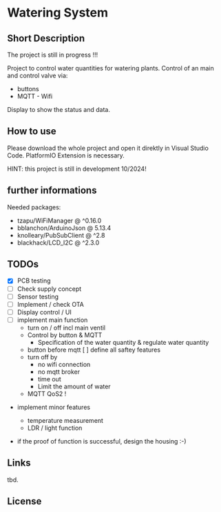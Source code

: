 # Watering System
## Short Description
The project is still in progress !!!

Project to control water quantities for watering plants. 
Control of an main and control valve via: 
* buttons
* MQTT - Wifi

Display to show the status and data.

## How to use
Please download the whole project and open it direktly in Visual Studio Code. 
PlatformIO Extension is necessary.

HINT: this project is still in development 10/2024!

## further informations
Needed packages:
  - tzapu/WiFiManager @ ^0.16.0
  - bblanchon/ArduinoJson @ 5.13.4
  - knolleary/PubSubClient @ ^2.8
  - blackhack/LCD_I2C @ ^2.3.0

## TODOs

- [x] PCB testing
- [ ] Check supply concept
- [ ] Sensor testing
- [ ] Implement / check OTA
- [ ] Display control / UI 
- [ ] implement main function 
    - turn on / off incl main ventil
    * Control by button & MQTT
      * Specification of the water quantity & regulate water quantity 
    * button before mqtt 
[ ] define all saftey features
  * turn off by 
    * no wifi connection
    * no mqtt broker 
    * time out 
    * Limit the amount of water
  * MQTT QoS2 !
* implement minor features
  * temperature measurement
  * LDR / light function

* if the proof of function is successful, design the housing  :-) 


## Links
tbd.


## License

